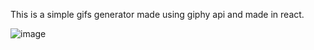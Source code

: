 This is a simple gifs generator made using giphy api and made in react.

![image](https://github.com/anshaneja5/random-gifs-react/assets/128882734/b61ca8df-a246-4e03-93ed-fe158adbbf1b)

